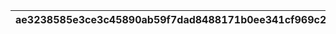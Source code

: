 |ae3238585e3ce3c45890ab59f7dad8488171b0ee341cf969c277f8aee76f7d3b|573908a464037bc771e4ea3a09026a5ce460860fdc1d1d69aa55c9bb48ca78a7|eda7a2ea967ba4e5236687eb216bacdfafe9cc2f9583d1b48d6a12f7b8c4c120|10a2836e9159c76ab7b629fca86a2a77523ef100eec8b13399cbc51ac7c3043b|9e44be682582da6e495cbf7ae511b1209b2fda72c811c4cbbef2866be7ba7d68|faac2b25b1611445b25a70be91c40617d0faeb8ca4b35d641546c59a6abc4be5|d9459a144ceb4e8ae33ff8d3ead40d383a3986bc76dbcad406c1f48b2af49dad|a3e77944dfc92421a070107608a8f957a99d09a95bfc79cb4f7177c49dea2c46|e6a0bc600dad2892c9c2a261ffd5242f3c3c9012149c2129fbb1c523a3c58cd5|3199fef4e326316b752313354ad59335f74a471ac1ae006c77ee95b46acb0184|ba4838bef5ae8d6629fcf38b11f38a4dabdbc223901801d08cd9058c899b823e|2e9cd461b720ae4dc7e41372957cd05579a3abd6c316954114ac6f065878ecc9|07053bfa96ff0faefdc5509b4fee0c839f4ea72eb40a152ed3cb71a22cc97ae2|9b71e9112949364873a309eca1e98bccb73569b11d89624f3e1ef89bf73c2ba5|fdfb228ae2b680704c4ebb9556264729690db72f0bcd4cc28fb9e2bc87785c4a|a66193b4e0ed7f86f555808c7db4ec55cc2370612933031e48acafe02777cd5a|f691eb09d871145f690d1adcbe1ccf171f2000223d3428efb0298fedc8063bca|b21d2e83541af610a8b7fce620fc8fda4e757f759b96c59b13e736590182c01c|94bd3c7d701291fdc8cb3327007b65f7177458eab776ffcaacd36edd24f463c6|ce438f05032353911e235692b1297e41da7d28b2ae86cc737c1590bf63c254ae|68414c408ac63baba6efe54e407a850da5618bfa40ba69a00577d9224370deb7|
| --- | --- | --- | --- | --- | --- | --- | --- | --- | --- | --- | --- | --- | --- | --- | --- | --- | --- | --- | --- | --- |